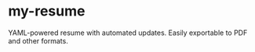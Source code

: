 # my-resume
YAML-powered resume with automated updates. Easily exportable to PDF and other formats.
